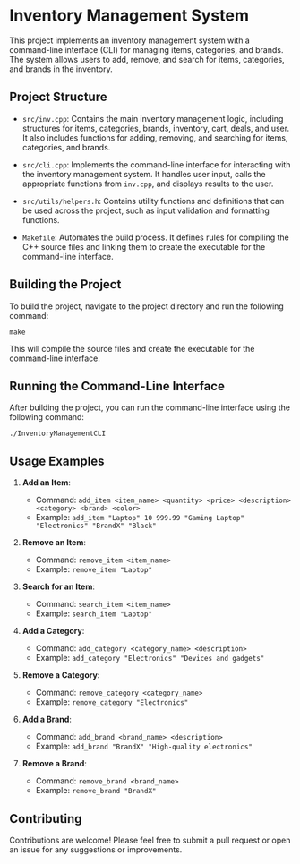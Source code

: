 # Inventory Management System

This project implements an inventory management system with a command-line interface (CLI) for managing items, categories, and brands. The system allows users to add, remove, and search for items, categories, and brands in the inventory.

## Project Structure

- `src/inv.cpp`: Contains the main inventory management logic, including structures for items, categories, brands, inventory, cart, deals, and user. It also includes functions for adding, removing, and searching for items, categories, and brands.
  
- `src/cli.cpp`: Implements the command-line interface for interacting with the inventory management system. It handles user input, calls the appropriate functions from `inv.cpp`, and displays results to the user.

- `src/utils/helpers.h`: Contains utility functions and definitions that can be used across the project, such as input validation and formatting functions.

- `Makefile`: Automates the build process. It defines rules for compiling the C++ source files and linking them to create the executable for the command-line interface.

## Building the Project

To build the project, navigate to the project directory and run the following command:

```
make
```

This will compile the source files and create the executable for the command-line interface.

## Running the Command-Line Interface

After building the project, you can run the command-line interface using the following command:

```
./InventoryManagementCLI
```

## Usage Examples

1. **Add an Item**: 
   - Command: `add_item <item_name> <quantity> <price> <description> <category> <brand> <color>`
   - Example: `add_item "Laptop" 10 999.99 "Gaming Laptop" "Electronics" "BrandX" "Black"`

2. **Remove an Item**: 
   - Command: `remove_item <item_name>`
   - Example: `remove_item "Laptop"`

3. **Search for an Item**: 
   - Command: `search_item <item_name>`
   - Example: `search_item "Laptop"`

4. **Add a Category**: 
   - Command: `add_category <category_name> <description>`
   - Example: `add_category "Electronics" "Devices and gadgets"`

5. **Remove a Category**: 
   - Command: `remove_category <category_name>`
   - Example: `remove_category "Electronics"`

6. **Add a Brand**: 
   - Command: `add_brand <brand_name> <description>`
   - Example: `add_brand "BrandX" "High-quality electronics"`

7. **Remove a Brand**: 
   - Command: `remove_brand <brand_name>`
   - Example: `remove_brand "BrandX"`

## Contributing

Contributions are welcome! Please feel free to submit a pull request or open an issue for any suggestions or improvements.